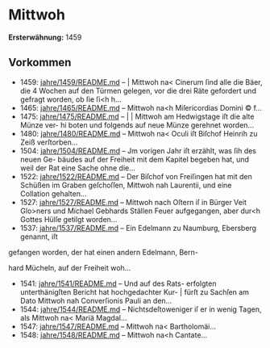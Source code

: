 # Mittwoh

**Ersterwähnung:** 1459

## Vorkommen
- 1459: [jahre/1459/README.md](../jahre/1459/README.md) – |
Mittwoh na< Cinerum ſind alle die Bäer, die
4 Wochen auf den Türmen gelegen, vor die drei Räte
gefordert und gefragt worden, ob ſie ſi<h h...
- 1465: [jahre/1465/README.md](../jahre/1465/README.md) – Mittwoh na<h Miſericordias Domini
© f...
- 1475: [jahre/1475/README.md](../jahre/1475/README.md) – |
| Mittwoh am Hedwigstage iſt die alte Münze ver-
hi boten und folgends auf neue Münze gerehnet worden...
- 1480: [jahre/1480/README.md](../jahre/1480/README.md) – Mittwoh na< Oculi iſt Biſchof Heinrih zu Zeiß
verſtorben...
- 1504: [jahre/1504/README.md](../jahre/1504/README.md) – Jm vorigen Jahr iſt erzählt, was ſih des neuen Ge-
bäudes auf der Freiheit mit dem Kapitel begeben hat,
und weil der Rat eine Sache ohne die...
- 1522: [jahre/1522/README.md](../jahre/1522/README.md) – Der Biſchof von Freiſingen hat mit den Schüßen im
Graben geſchoſſen, Mittwoh nah Laurentii, und eine
Collation gehalten...
- 1527: [jahre/1527/README.md](../jahre/1527/README.md) – Mittwoh nach Oſtern iſ in Bürger Veit Glo>ners
und Michael Gebhards Ställen Feuer aufgegangen, aber
dur<h Gottes Hülſe getilgt worden...
- 1537: [jahre/1537/README.md](../jahre/1537/README.md) – Ein Edelmann zu Naumburg, Ebersberg genannt, iſt

gefangen worden, der hat einen andern Edelmann, Bern-


hard Mücheln, auf der Freiheit woh...
- 1541: [jahre/1541/README.md](../jahre/1541/README.md) – Und auf des Rats-
erfolgten unterthänigſten Bericht hat hochgedachter Kur- |
fürſt zu Sachſen am Dato Mittwoh nah Converſionis
Pauli an den...
- 1544: [jahre/1544/README.md](../jahre/1544/README.md) – Nichtsdeſtoweniger iſ er in wenig Tagen,
als Mittwoh na< Mariä Magdal...
- 1547: [jahre/1547/README.md](../jahre/1547/README.md) – Mittwoh na< Bartholomäi...
- 1548: [jahre/1548/README.md](../jahre/1548/README.md) – Mittwoh na<h Cantate...
